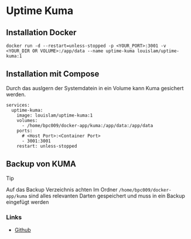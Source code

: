 # Uptime Kuma

## Installation Docker
```
docker run -d --restart=unless-stopped -p <YOUR_PORT>:3001 -v <YOUR_DIR OR VOLUME>:/app/data --name uptime-kuma louislam/uptime-kuma:1
```

## Installation mit Compose
Durch das auslgern der Systemdatein in ein Volume kann Kuma gesichert werden.
```
services:
  uptime-kuma:
    image: louislam/uptime-kuma:1
    volumes:
      - /home/bpc009/docker-app/kuma:/app/data:/app/data
    ports:
      # <Host Port>:<Container Port>
      - 3001:3001
    restart: unless-stopped
```
## Backup von KUMA
>[!TIP]
>Auf das Backup Verzeichnis achten
Im Ordner ```/home/bpc009/docker-app/kuma``` sind alles relevanten Darten gespeichert und muss in ein Backup eingefügt werden

### Links
+ [Github](https://github.com/louislam/uptime-kuma)
